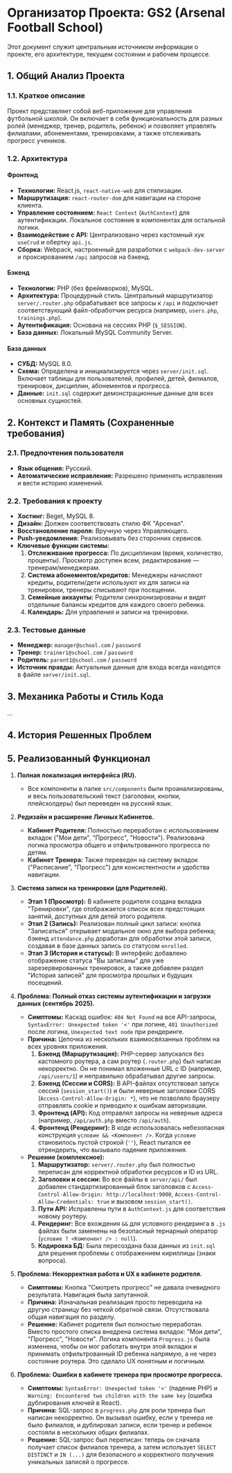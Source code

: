 # Организатор Проекта: GS2 (Arsenal Football School)

Этот документ служит центральным источником информации о проекте, его архитектуре, текущем состоянии и рабочем процессе.

## 1. Общий Анализ Проекта

### 1.1. Краткое описание

Проект представляет собой веб-приложение для управления футбольной школой. Он включает в себя функциональность для разных ролей (менеджер, тренер, родитель, ребенок) и позволяет управлять филиалами, абонементами, тренировками, а также отслеживать прогресс учеников.

### 1.2. Архитектура

#### Фронтенд
*   **Технологии:** React.js, `react-native-web` для стилизации.
*   **Маршрутизация:** `react-router-dom` для навигации на стороне клиента.
*   **Управление состоянием:** `React Context` (`AuthContext`) для аутентификации. Локальное состояние в компонентах для остальной логики.
*   **Взаимодействие с API:** Централизовано через кастомный хук `useCrud` и обертку `api.js`.
*   **Сборка:** Webpack, настроенный для разработки с `webpack-dev-server` и проксированием `/api` запросов на бэкенд.

#### Бэкенд
*   **Технологии:** PHP (без фреймворков), MySQL.
*   **Архитектура:** Процедурный стиль. Центральный маршрутизатор `server/.router.php` обрабатывает все запросы к `/api` и подключает соответствующий файл-обработчик ресурса (например, `users.php`, `trainings.php`).
*   **Аутентификация:** Основана на сессиях PHP (`$_SESSION`).
*   **База данных:** Локальный MySQL Community Server.

#### База данных
*   **СУБД:** MySQL 8.0.
*   **Схема:** Определена и инициализируется через `server/init.sql`. Включает таблицы для пользователей, профилей, детей, филиалов, тренировок, дисциплин, абонементов и прогресса.
*   **Данные:** `init.sql` содержит демонстрационные данные для всех основных сущностей.

## 2. Контекст и Память (Сохраненные требования)

### 2.1. Предпочтения пользователя
*   **Язык общения:** Русский.
*   **Автоматические исправления:** Разрешено применять исправления и вести историю изменений.

### 2.2. Требования к проекту
*   **Хостинг:** Beget, MySQL 8.
*   **Дизайн:** Должен соответствовать стилю ФК "Арсенал".
*   **Восстановление пароля:** Вручную через Управляющего.
*   **Push-уведомления:** Реализовывать без сторонних сервисов.
*   **Ключевые функции системы:**
    1.  **Отслеживание прогресса:** По дисциплинам (время, количество, проценты). Просмотр доступен всем, редактирование — тренерам/менеджерам.
    2.  **Система абонементов/кредитов:** Менеджеры начисляют кредиты, родители/дети используют их для записи на тренировки, тренеры списывают при посещении.
    3.  **Семейные аккаунты:** Родители синхронизированы и видят отдельные балансы кредитов для каждого своего ребенка.
    4.  **Календарь:** Для управления и записи на тренировки.

### 2.3. Тестовые данные
*   **Менеджер:** `manager@school.com` / `password`
*   **Тренер:** `trainer1@school.com` / `password`
*   **Родитель:** `parent1@school.com` / `password`
*   **Источник правды:** Актуальные данные для входа всегда находятся в файле `server/init.sql`.

## 3. Механика Работы и Стиль Кода

...

## 4. История Решенных Проблем

## 5. Реализованный Функционал

1.  **Полная локализация интерфейса (RU).**
    *   Все компоненты в папке `src/components` были проанализированы, и весь пользовательский текст (заголовки, кнопки, плейсхолдеры) был переведен на русский язык.

2.  **Редизайн и расширение Личных Кабинетов.**
    *   **Кабинет Родителя:** Полностью переработан с использованием вкладок ("Мои дети", "Прогресс", "Новости"). Реализована логика просмотра общего и отфильтрованного прогресса по детям.
    *   **Кабинет Тренера:** Также переведен на систему вкладок ("Расписание", "Прогресс") для консистентности и удобства навигации.

3.  **Система записи на тренировки (для Родителей).**
    *   **Этап 1 (Просмотр):** В кабинете родителя создана вкладка "Тренировки", где отображается список всех предстоящих занятий, доступных для детей этого родителя.
    *   **Этап 2 (Запись):** Реализован полный цикл записи: кнопка "Записаться" открывает модальное окно для выбора ребенка; бэкенд `attendance.php` доработан для обработки этой записи, создавая в базе данных запись со статусом `enrolled`.
    *   **Этап 3 (История и статусы):** В интерфейс добавлено отображение статуса "Вы записаны" для уже зарезервированных тренировок, а также добавлен раздел "История записей" для просмотра прошлых и будущих посещений.

1.  **Проблема: Полный отказ системы аутентификации и загрузки данных (сентябрь 2025).**
    *   **Симптомы:** Каскад ошибок: `404 Not Found` на все API-запросы, `SyntaxError: Unexpected token '<'` при логине, `401 Unauthorized` после логина, `Unexpected text node` при рендеринге.
    *   **Причина:** Цепочка из нескольких взаимосвязанных проблем на всех уровнях приложения.
        1.  **Бэкенд (Маршрутизация):** PHP-сервер запускался без кастомного роутера, а сам роутер (`.router.php`) был написан некорректно. Он не понимал вложенные URL с ID (например, `/api/users/1`) и неправильно обрабатывал другие запросы.
        2.  **Бэкенд (Сессии и CORS):** В API-файлах отсутствовал запуск сессий (`session_start()`) и были неверные заголовки CORS (`Access-Control-Allow-Origin: *`), что не позволяло браузеру отправлять cookie и приводило к ошибкам авторизации.
        3.  **Фронтенд (API):** Код отправлял запросы на неверные адреса (например, `/api/auth.php` вместо `/api/auth`).
        4.  **Фронтенд (Рендеринг):** В коде использовалась небезопасная конструкция `условие && <Компонент />`. Когда `условие` становилось пустой строкой (`''`), React пытался ее отрендерить, что вызывало падение приложения.
    *   **Решение (комплексное):**
        1.  **Маршрутизатор:** `server/.router.php` был полностью переписан для корректной обработки ресурсов и ID из URL.
        2.  **Заголовки и сессии:** Во все файлы в `server/api/` был добавлен стандартизированный блок заголовков с `Access-Control-Allow-Origin: http://localhost:9000`, `Access-Control-Allow-Credentials: true` и вызовом `session_start()`.
        3.  **Пути API:** Исправлены пути в `AuthContext.js` для соответствия новому роутеру.
        4.  **Рендеринг:** Все вхождения `&&` для условного рендеринга в `.js` файлах были заменены на безопасный тернарный оператор (`условие ? <Компонент /> : null`).
        5.  **Кодировка БД:** Была пересоздана база данных из `init.sql` для решения проблемы с отображением кириллицы (знаки вопроса).

2.  **Проблема: Некорректная работа и UX в кабинете родителя.**
    *   **Симптомы:** Кнопка "Смотреть прогресс" не давала очевидного результата. Навигация была запутанной.
    *   **Причина:** Изначальная реализация просто переводила на другую страницу без четкой обратной связи. Отсутствовала общая навигация по разделу.
    *   **Решение:** Кабинет родителя был полностью переработан. Вместо простого списка внедрена система вкладок: "Мои дети", "Прогресс", "Новости". Логика компонента `Progress.js` была изменена, чтобы он мог работать внутри этой вкладки и принимать отфильтрованный ID ребенка напрямую, а не через состояние роутера. Это сделало UX понятным и логичным.

3.  **Проблема: Ошибки в кабинете тренера при просмотре прогресса.**
    *   **Симптомы:** `SyntaxError: Unexpected token '<'` (падение PHP) и `Warning: Encountered two children with the same key` (ошибка дублирования ключей в React).
    *   **Причина:** SQL-запрос в `progress.php` для роли тренера был написан некорректно. Он вызывал ошибку, если у тренера не было филиалов, и дублировал записи, если тренер и ребенок состояли в нескольких общих филиалах.
    *   **Решение:** SQL-запрос был переписан: теперь он сначала получает список филиалов тренера, а затем использует `SELECT DISTINCT` и `IN (...)` для безопасного и корректного получения уникальных записей о прогрессе.